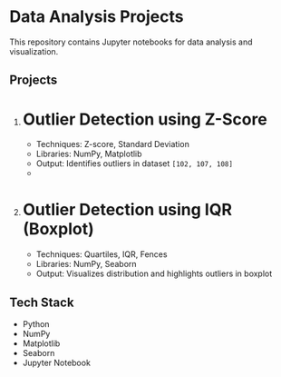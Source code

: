 # Data Analysis Projects

This repository contains Jupyter notebooks for data analysis and visualization.

##  Projects
1. # Outlier Detection using Z-Score
   - Techniques: Z-score, Standard Deviation
   - Libraries: NumPy, Matplotlib
   - Output: Identifies outliers in dataset `[102, 107, 108]`
   - <a href="https://github.com/keerthi-12334/outlier-detection/blob/main/Untitled0.ipynb"><z-score></a>

2. # Outlier Detection using IQR (Boxplot)
   - Techniques: Quartiles, IQR, Fences
   - Libraries: NumPy, Seaborn
   - Output: Visualizes distribution and highlights outliers in boxplot

## Tech Stack
- Python
- NumPy
- Matplotlib
- Seaborn
- Jupyter Notebook


